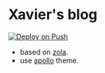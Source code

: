 # Xavier's blog

[![Deploy on Push](https://github.com/xavier2code/blog/actions/workflows/deploy.yml/badge.svg)](https://github.com/xavier2code/blog/actions/workflows/deploy.yml)

- based on [zola](https://wwww.getzola.org).
- use [apollo](https://github.com/not-matthias/apollo/tree/main) theme.
